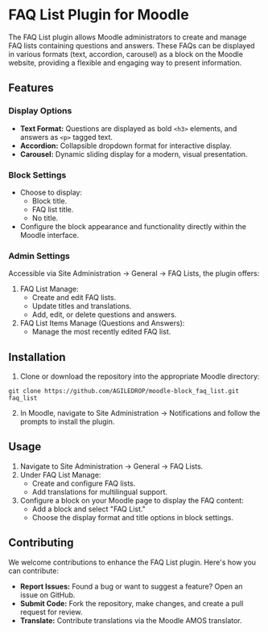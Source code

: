 # FAQ List Plugin for Moodle

The FAQ List plugin allows Moodle administrators to create and manage FAQ lists containing questions and answers. These FAQs can be displayed in various formats (text, accordion, carousel) as a block on the Moodle website, providing a flexible and engaging way to present information.

## Features

### Display Options

- **Text Format:** Questions are displayed as bold `<h3>` elements, and answers as `<p>` tagged text.
- **Accordion:** Collapsible dropdown format for interactive display.
- **Carousel:** Dynamic sliding display for a modern, visual presentation.

### Block Settings

- Choose to display:
  - Block title.
  - FAQ list title.
  - No title.
- Configure the block appearance and functionality directly within the Moodle interface.

### Admin Settings

Accessible via Site Administration -> General -> FAQ Lists, the plugin offers:

1. FAQ List Manage:
   - Create and edit FAQ lists.
   - Update titles and translations.
   - Add, edit, or delete questions and answers. 
2. FAQ List Items Manage (Questions and Answers):
   - Manage the most recently edited FAQ list.

## Installation

1. Clone or download the repository into the appropriate Moodle directory:

```git clone https://github.com/AGILEDROP/moodle-block_faq_list.git faq_list```

2. In Moodle, navigate to Site Administration -> Notifications and follow the prompts to install the plugin.

## Usage

1. Navigate to Site Administration -> General -> FAQ Lists.
2. Under FAQ List Manage:
   - Create and configure FAQ lists. 
   - Add translations for multilingual support.
3. Configure a block on your Moodle page to display the FAQ content:
   - Add a block and select "FAQ List."
   - Choose the display format and title options in block settings.

## Contributing

We welcome contributions to enhance the FAQ List plugin. Here's how you can contribute:

- **Report Issues:** Found a bug or want to suggest a feature? Open an issue on GitHub.
- **Submit Code:** Fork the repository, make changes, and create a pull request for review.
- **Translate:** Contribute translations via the Moodle AMOS translator.
